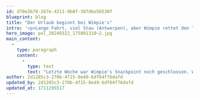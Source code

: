 ```yaml
---
id: d70e3678-267e-4211-9b8f-387d6e56530f
blueprint: blog
title: "Der Urlaub beginnt bei Wimpie's"
intro: '<p>Lange Fahrt, viel Stau (Antwerpen), aber Wimpie rettet den Tag!</p>'
hero_image: pxl_20240322_175801310~2.jpg
main_content:
  -
    type: paragraph
    content:
      -
        type: text
        text: "Letzte Woche war Wimpie's Snackpoint noch geschlossen. Was sollten wir essen? Etwa selber kochen? Kommt nicht in Frage. Aber heute an unserem ersten Urlaubstag war Wimpie's Snackpoint plötzlich geöffnet! Wahrscheinlich war heute die feierliche Saisoneröffnung und wir haben es geschafft dabei zu sein! Die Pommes waren lecker und doppelt frittiert. Die Frikandel waren auch doppelt frittiert, was sie - zusammen mit der Spezial Sauce - besonders lecker macht.   "
author: 2d1285c3-270b-4f15-8e49-6df64f76dafd
updated_by: 2d1285c3-270b-4f15-8e49-6df64f76dafd
updated_at: 1711295517
---
```

